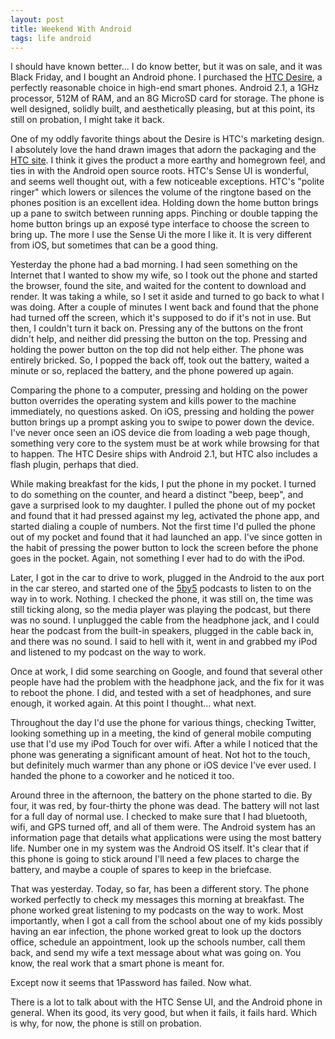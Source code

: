 ```yaml
---
layout: post
title: Weekend With Android
tags: life android
---
```


I should have known better... I do know better, but it was on sale, and it was Black Friday, and I bought an Android phone.  I purchased the [HTC Desire][1], a perfectly reasonable choice in high-end smart phones.  Android 2.1, a 1GHz processor, 512M of RAM, and an 8G MicroSD card for storage.  The phone is well designed, solidly built, and aesthetically pleasing, but at this point, its still on probation, I might take it back.  

One of my oddly favorite things about the Desire is HTC's marketing design.  I absolutely love the hand drawn images that adorn the packaging and the [HTC site][3]. I think it gives the product a more earthy and homegrown feel, and ties in with the Android open source roots.  HTC's Sense UI is wonderful, and seems well thought out, with a few noticeable exceptions.  HTC's "polite ringer" which lowers or silences the volume of the ringtone based on the phones position is an excellent idea.  Holding down the home button brings up a pane to switch between running apps.  Pinching or double tapping the home button brings up an exposé type interface to choose the screen to bring up.  The more I use the Sense Ui the more I like it.  It is very different from iOS, but sometimes that can be a good thing.

Yesterday the phone had a bad morning.  I had seen something on the Internet that I wanted to show my wife, so I took out the phone and started the browser, found the site, and waited for the content to download and render.  It was taking a while, so I set it aside and turned to go back to what I was doing.  After a couple of minutes I went back and found that the phone had turned off the screen, which it's supposed to do if it's not in use.  But then, I couldn't turn it back on.  Pressing any of the buttons on the front didn't help, and neither did pressing the button on the top.  Pressing and holding the power button on the top did not help either.  The phone was entirely bricked.  So, I popped the back off, took out the battery, waited a minute or so, replaced the battery, and the phone powered up again.  

Comparing the phone to a computer, pressing and holding on the power button overrides the operating system and kills power to the machine immediately, no questions asked.  On iOS, pressing and holding the power button brings up a prompt asking you to swipe to power down the device.  I've never once seen an iOS device die from loading a web page though, something very core to the system must be at work while browsing for that to happen.  The HTC Desire ships with Android 2.1, but HTC also includes a flash plugin, perhaps that died.

While making breakfast for the kids, I put the phone in my pocket.  I turned to do something on the counter, and heard a distinct "beep, beep", and gave a surprised look to my daughter.  I pulled the phone out of my pocket and found that it had pressed against my leg, activated the phone app, and started dialing a couple of numbers.  Not the first time I'd pulled the phone out of my pocket and found that it had launched an app.  I've since gotten in the habit of pressing the power button to lock the screen before the phone goes in the pocket.  Again, not something I ever had to do with the iPod.  

Later, I got in the car to drive to work, plugged in the Android to the aux port in the car stereo, and started one of the [5by5][2] podcasts to listen to on the way in to work.  Nothing.  I checked the phone, it was still on, the time was still ticking along, so the media player was playing the podcast, but there was no sound.  I unplugged the cable from the headphone jack, and I could hear the podcast from the built-in speakers, plugged in the cable back in, and there was no sound.  I said to hell with it, went in and grabbed my iPod and listened to my podcast on the way to work.  

Once at work, I did some searching on Google, and found that several other people have had the problem with the headphone jack, and the fix for it was to reboot the phone.  I did, and tested with a set of headphones, and sure enough, it worked again.  At this point I thought... what next. 

Throughout the day I'd use the phone for various things, checking Twitter, looking something up in a meeting, the kind of general mobile computing use that I'd use my iPod Touch for over wifi.  After a while I noticed that the phone was generating a significant amount of heat.  Not hot to the touch, but definitely much warmer than any phone or iOS device I've ever used.  I handed the phone to a coworker and he noticed it too.  

Around three in the afternoon, the battery on the phone started to die.  By four, it was red, by four-thirty the phone was dead.  The battery will not last for a full day of normal use.  I checked to make sure that I had bluetooth, wifi, and GPS turned off, and all of them were.  The Android system has an information page that details what applications were using the most battery life.  Number one in my system was the Android OS itself.  It's clear that if this phone is going to stick around I'll need a few places to charge the battery, and maybe a couple of spares to keep in the briefcase.  

That was yesterday.  Today, so far, has been a different story.  The phone worked perfectly to check my messages this morning at breakfast.  The phone worked great listening to my podcasts on the way to work.  Most importantly, when I got a call from the school about one of my kids possibly having an ear infection, the phone worked great to look up the doctors office, schedule an appointment, look up the schools number, call them back, and send my wife a text message about what was going on.  You know, the real work that a smart phone is meant for.  

Except now it seems that 1Password has failed.  Now what.

There is a lot to talk about with the HTC Sense UI, and the Android phone in general.  When its good, its very good, but when it fails, it fails hard.  Which is why, for now, the phone is still on probation.  


[1]: http://tinyurl.com/2f3jfhm
[2]: http://5by5.tv/
[3]: http://www.htc.com/www/htcsense/index.html
